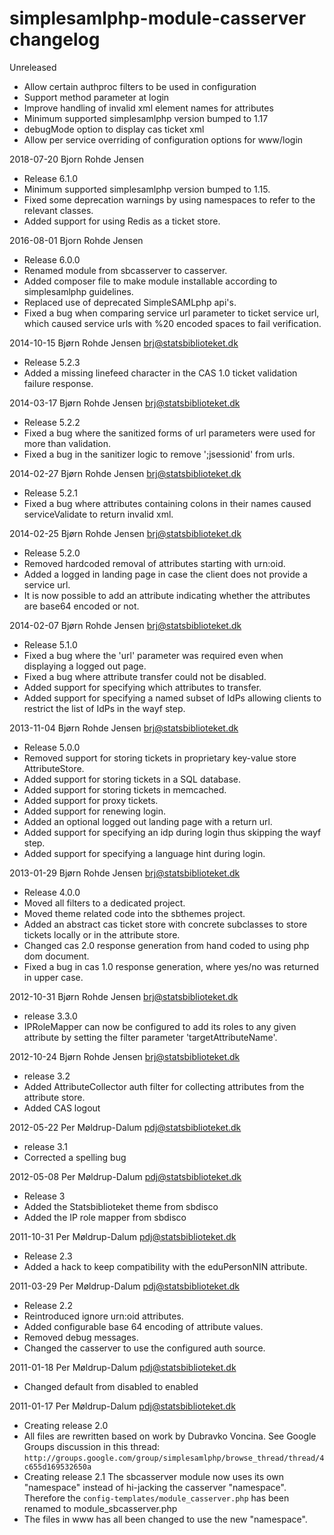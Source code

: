 # simplesamlphp-module-casserver changelog

Unreleased

* Allow certain authproc filters to be used in configuration
* Support method parameter at login
* Improve handling of invalid xml element names for attributes
* Minimum supported simplesamlphp version bumped to 1.17
* debugMode option to display cas ticket xml
* Allow per service overriding of configuration options for www/login

2018-07-20 Bjorn Rohde Jensen

* Release 6.1.0
* Minimum supported simplesamlphp version bumped to 1.15.
* Fixed some deprecation warnings by using namespaces to refer to the
  relevant classes.
* Added support for using Redis as a ticket store.

2016-08-01 Bjorn Rohde Jensen

* Release 6.0.0
* Renamed module from sbcasserver to casserver.
* Added composer file to make module installable according to
  simplesamlphp guidelines.
* Replaced use of deprecated SimpleSAMLphp api's.
* Fixed a bug when comparing service url parameter to ticket service url,
  which caused service urls with %20 encoded spaces to fail verification.

2014-10-15 Bjørn Rohde Jensen <brj@statsbiblioteket.dk>

* Release 5.2.3
* Added a missing linefeed character in the CAS 1.0 ticket validation
  failure response.

2014-03-17 Bjørn Rohde Jensen <brj@statsbiblioteket.dk>

* Release 5.2.2
* Fixed a bug where the sanitized forms of url parameters were used for
  more than validation.
* Fixed a bug in the sanitizer logic to remove ';jsessionid' from urls.

2014-02-27 Bjørn Rohde Jensen <brj@statsbiblioteket.dk>

* Release 5.2.1
* Fixed a bug where attributes containing colons in their names caused
  serviceValidate to return invalid xml.

2014-02-25 Bjørn Rohde Jensen <brj@statsbiblioteket.dk>

* Release 5.2.0
* Removed hardcoded removal of attributes starting with urn:oid.
* Added a logged in landing page in case the client does not provide
  a service url.
* It is now possible to add an attribute indicating whether the attributes
  are base64 encoded or not.

2014-02-07 Bjørn Rohde Jensen <brj@statsbiblioteket.dk>

* Release 5.1.0
* Fixed a bug where the 'url' parameter was required even when displaying
  a logged out page.
* Fixed a bug where attribute transfer could not be disabled.
* Added support for specifying which attributes to transfer.
* Added support for specifying a named subset of IdPs allowing clients to
  restrict the list of IdPs in the wayf step.

2013-11-04 Bjørn Rohde Jensen <brj@statsbiblioteket.dk>

* Release 5.0.0
* Removed support for storing tickets in proprietary key-value
  store AttributeStore.
* Added support for storing tickets in a SQL database.
* Added support for storing tickets in memcached.
* Added support for proxy tickets.
* Added support for renewing login.
* Added an optional logged out landing page with a return url.
* Added support for specifying an idp during login thus skipping the
  wayf step.
* Added support for specifying a language hint during login.

2013-01-29 Bjørn Rohde Jensen <brj@statsbiblioteket.dk>

* Release 4.0.0
* Moved all filters to a dedicated project.
* Moved theme related code into the sbthemes project.
* Added an abstract cas ticket store with concrete subclasses to store
  tickets locally or in the attribute store.
* Changed cas 2.0 response generation from hand coded to using
  php dom document.
* Fixed a bug in cas 1.0 response generation, where yes/no was
  returned in upper case.

2012-10-31 Bjørn Rohde Jensen <brj@statsbiblioteket.dk>

* release 3.3.0
* IPRoleMapper can now be configured to add its roles to any given attribute
  by setting the filter parameter 'targetAttributeName'.

2012-10-24 Bjørn Rohde Jensen <brj@statsbiblioteket.dk>

* release 3.2
* Added AttributeCollector auth filter for collecting attributes from
  the attribute store.
* Added CAS logout

2012-05-22  Per Møldrup-Dalum  <pdj@statsbiblioteket.dk>

* release 3.1
* Corrected a spelling bug

2012-05-08  Per Møldrup-Dalum  <pdj@statsbiblioteket.dk>

* Release 3
* Added the Statsbiblioteket theme from sbdisco
* Added the IP role mapper from sbdisco

2011-10-31  Per Møldrup-Dalum  <pdj@statsbiblioteket.dk>

* Release 2.3
* Added a hack to keep compatibility with the eduPersonNIN attribute.

2011-03-29  Per Møldrup-Dalum  <pdj@statsbiblioteket.dk>

* Release 2.2
* Reintroduced ignore urn:oid attributes.
* Added configurable base 64 encoding of attribute values.
* Removed debug messages.
* Changed the casserver to use the configured auth source.

2011-01-18  Per Møldrup-Dalum  <pdj@statsbiblioteket.dk>

* Changed default from disabled to enabled

2011-01-17  Per Møldrup-Dalum  <pdj@statsbiblioteket.dk>

* Creating release 2.0
* All files are rewritten based on work by Dubravko Voncina. See Google
  Groups discussion in this thread:
  `http://groups.google.com/group/simplesamlphp/browse_thread/thread/4c655d169532650a`
* Creating release 2.1
  The sbcasserver module now uses its own "namespace" instead of
  hi-jacking the casserver "namespace". Therefore the
  `config-templates/module_casserver.php` has been renamed to
  module_sbcasserver.php
* The files in www has all been changed to use the new "namespace".
